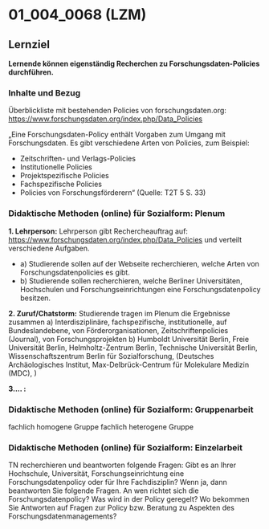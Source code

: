 <!--
author: Anne Voigt
email:    
version:  v1
language: DE
icon:     
link:     
comment:  OER.net FDM-Basiskurs
-->

# 01_004_0068 (LZM)

## Lernziel

**Lernende können eigenständig Recherchen zu Forschungsdaten-Policies durchführen.**

### Inhalte und Bezug

Überblickliste mit bestehenden Policies von forschungsdaten.org: https://www.forschungsdaten.org/index.php/Data_Policies

„Eine Forschungsdaten-Policy enthält Vorgaben zum Umgang mit Forschungsdaten. Es gibt verschiedene Arten von Policies, zum Beispiel:
* Zeitschriften- und Verlags-Policies
* Institutionelle Policies
* Projektspezifische Policies
* Fachspezifische Policies
* Policies von Forschungsförderern“ (Quelle: T2T 5 S. 33)

### Didaktische Methoden (online) für Sozialform: Plenum
**1. Lehrperson:** Lehrperson gibt Rechercheauftrag auf: https://www.forschungsdaten.org/index.php/Data_Policies und verteilt verschiedene Aufgaben. 
* a) Studierende sollen auf der Webseite recherchieren, welche Arten von Forschungsdatenpolicies es gibt.
* b) Studierende sollen recherchieren, welche Berliner Universitäten, Hochschulen und Forschungseinrichtungen eine Forschungsdatenpolicy besitzen.

**2. Zuruf/Chatstorm:** Studierende tragen im Plenum die Ergebnisse zusammen
a) Interdisziplinäre, fachspezifische, institutionelle, auf Bundeslandebene, von Förderorganisationen, Zeitschriftenpolicies (Journal), von Forschungsprojekten
b) Humboldt Universität Berlin, Freie Universität Berlin, Helmholtz-Zentrum Berlin, Technische Universität Berlin, Wissenschaftszentrum Berlin für Sozialforschung, (Deutsches Archäologisches Institut, Max-Delbrück-Centrum für Molekulare Medizin (MDC), )

**3.... :**



### Didaktische Methoden (online) für Sozialform: Gruppenarbeit
fachlich homogene Gruppe
fachlich heterogene Gruppe


### Didaktische Methoden (online) für Sozialform: Einzelarbeit
TN recherchieren und beantworten folgende Fragen: Gibt es an Ihrer Hochschule, Universität, Forschungseinrichtung eine Forschungsdatenpolicy oder für Ihre Fachdisziplin? Wenn ja, dann beantworten Sie folgende Fragen. An wen richtet sich die Forschungsdatenpolicy? Was wird in der Policy geregelt? Wo bekommen Sie Antworten auf Fragen zur Policy bzw. Beratung zu Aspekten des Forschungsdatenmanagements?  
